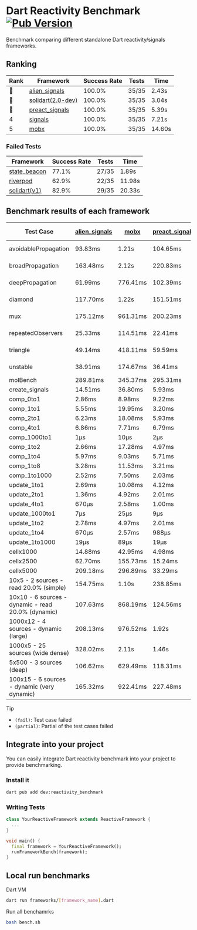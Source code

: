 # Dart Reactivity Benchmark [![Pub Version](https://img.shields.io/pub/v/reactivity_benchmark)](https://pub.dev/packages/reactivity_benchmark)

Benchmark comparing different standalone Dart reactivity/signals frameworks.

## Ranking

<!-- ranking start -->
| Rank | Framework | Success Rate | Tests | Time |
|------|-----------|--------------|-------|------|
| 🥇 | [alien_signals](https://github.com/medz/alien-signals-dart) | 100.0% | 35/35 | 2.43s |
| 🥈 | [solidart(2.0-dev)](https://github.com/nank1ro/solidart/tree/dev) | 100.0% | 35/35 | 3.04s |
| 🥉 | [preact_signals](https://pub.dev/packages/preact_signals) | 100.0% | 35/35 | 5.39s |
| 4 | [signals](https://github.com/rodydavis/signals.dart) | 100.0% | 35/35 | 7.21s |
| 5 | [mobx](https://github.com/mobxjs/mobx.dart) | 100.0% | 35/35 | 14.60s |

<!-- ranking end -->

### **Failed Tests**

<!-- fail start -->
| Framework | Success Rate | Tests | Time |
|-----------|--------------|-------|------|
| [state_beacon](https://github.com/jinyus/dart_beacon) | 77.1% | 27/35 | 1.89s |
| [riverpod](https://github.com/rrousselGit/riverpod) | 62.9% | 22/35 | 11.98s |
| [solidart(v1)](https://github.com/nank1ro/solidart) | 82.9% | 29/35 | 20.33s |

<!-- fail end -->

## Benchmark results of each framework

<!-- test-case start -->
| Test Case | [alien_signals](https://github.com/medz/alien-signals-dart) | [mobx](https://github.com/mobxjs/mobx.dart) | [preact_signals](https://pub.dev/packages/preact_signals) | [riverpod](https://github.com/rrousselGit/riverpod) | [signals](https://github.com/rodydavis/signals.dart) | [solidart(2.0-dev)](https://github.com/nank1ro/solidart/tree/dev) | [solidart(v1)](https://github.com/nank1ro/solidart) | [state_beacon](https://github.com/jinyus/dart_beacon) |
|---|---|---|---|---|---|---|---|---|
| avoidablePropagation | 93.83ms | 1.21s | 104.65ms | 875.73ms | 106.30ms | 142.25ms | 1.11s | 95.50ms (fail) |
| broadPropagation | 163.48ms | 2.12s | 220.83ms | 35.66ms (fail) | 223.67ms | 239.91ms | 2.65s | 3.18ms (fail) |
| deepPropagation | 61.99ms | 776.41ms | 102.39ms | 1.05s (fail) | 101.75ms | 85.89ms | 1.01s | 98.55ms (fail) |
| diamond | 117.70ms | 1.22s | 151.51ms | 1.08s (fail) | 160.53ms | 181.74ms | 1.72s | 91.06ms (fail) |
| mux | 175.12ms | 961.31ms | 200.23ms | 302.30ms (fail) | 203.47ms | 258.59ms | 1.03s | 100.04ms (fail) |
| repeatedObservers | 25.33ms | 114.51ms | 22.41ms | 157.06ms (fail) | 25.43ms | 45.08ms | 108.13ms | 25.24ms (fail) |
| triangle | 49.14ms | 418.11ms | 59.59ms | 414.03ms (fail) | 58.33ms | 66.12ms | 564.54ms | 41.93ms (fail) |
| unstable | 38.91ms | 174.67ms | 36.41ms | 256.15ms (fail) | 42.98ms | 53.57ms | 169.60ms | 186.61ms (fail) |
| molBench | 289.81ms | 345.37ms | 295.31ms | 5.57ms | 295.71ms | 302.58ms | 1.02s | 432μs |
| create_signals | 14.51ms | 36.80ms | 5.93ms | 11.80ms | 9.86ms | 30.00ms | 25.31ms | 29.78ms |
| comp_0to1 | 2.86ms | 8.98ms | 9.22ms | 6.68ms | 3.28ms | 12.94ms | 18.26ms | 25.33ms |
| comp_1to1 | 5.55ms | 19.95ms | 3.20ms | 9.39ms | 7.13ms | 19.85ms | 15.88ms | 27.09ms |
| comp_2to1 | 6.23ms | 18.08ms | 5.93ms | 12.83ms | 3.67ms | 5.25ms | 22.03ms | 18.37ms |
| comp_4to1 | 6.86ms | 7.71ms | 6.79ms | 4.34ms | 3.85ms | 4.00ms | 10.42ms | 9.29ms |
| comp_1000to1 | 1μs | 10μs | 2μs | 2μs | 2μs | 9μs | 2.27ms | 21μs |
| comp_1to2 | 2.66ms | 17.28ms | 4.97ms | 6.22ms | 10.70ms | 13.49ms | 11.92ms | 22.90ms |
| comp_1to4 | 5.97ms | 9.03ms | 5.71ms | 11.01ms | 4.80ms | 9.73ms | 12.80ms | 21.90ms |
| comp_1to8 | 3.28ms | 11.53ms | 3.21ms | 2.08ms | 4.17ms | 12.84ms | 11.12ms | 22.00ms |
| comp_1to1000 | 2.52ms | 7.50ms | 2.03ms | 2.26ms | 2.74ms | 7.66ms | 9.67ms | 19.75ms |
| update_1to1 | 2.69ms | 10.08ms | 4.12ms | 44.91ms | 4.45ms | 7.17ms | 19.60ms | 2.77ms |
| update_2to1 | 1.36ms | 4.92ms | 2.01ms | 22.59ms | 2.23ms | 3.60ms | 9.91ms | 1.39ms |
| update_4to1 | 670μs | 2.58ms | 1.00ms | 11.17ms | 1.15ms | 1.78ms | 5.04ms | 693μs |
| update_1000to1 | 7μs | 25μs | 9μs | 118μs | 10μs | 19μs | 58μs | 7μs |
| update_1to2 | 2.78ms | 4.97ms | 2.01ms | 22.11ms | 2.15ms | 3.65ms | 9.89ms | 1.38ms |
| update_1to4 | 670μs | 2.57ms | 988μs | 10.89ms | 1.20ms | 1.82ms | 5.11ms | 731μs |
| update_1to1000 | 19μs | 89μs | 19μs | 64μs | 21μs | 80μs | 106μs | 206μs |
| cellx1000 | 14.88ms | 42.95ms | 4.98ms | N/A | 4.99ms | 6.63ms | 92.05ms | 3.04ms |
| cellx2500 | 62.70ms | 155.73ms | 15.24ms | N/A | 16.19ms | 22.21ms | 241.71ms | 15.29ms |
| cellx5000 | 209.18ms | 296.89ms | 33.29ms | N/A | 44.05ms | 63.97ms | 548.14ms | 34.27ms |
| 10x5 - 2 sources - read 20.0% (simple) | 154.75ms | 1.10s | 238.85ms | 1.29s | 259.99ms | 232.30ms | 1.32s (partial) | 152.86ms |
| 10x10 - 6 sources - dynamic - read 20.0% (dynamic) | 107.63ms | 868.19ms | 124.56ms | 917.72ms (partial) | 132.87ms | 144.71ms | 1.31s (partial) | 108.36ms |
| 1000x12 - 4 sources - dynamic (large) | 208.13ms | 976.52ms | 1.92s | 1.30s (partial) | 2.73s | 287.20ms | 2.10s (partial) | 199.21ms |
| 1000x5 - 25 sources (wide dense) | 328.02ms | 2.11s | 1.46s | 2.29s | 2.36s | 376.32ms | 2.67s (partial) | 266.20ms |
| 5x500 - 3 sources (deep) | 106.62ms | 629.49ms | 118.31ms | 758.16ms | 114.25ms | 156.56ms | 1.02s (partial) | 115.00ms |
| 100x15 - 6 sources - dynamic (very dynamic) | 165.32ms | 922.41ms | 227.48ms | 1.08s (partial) | 271.29ms | 239.18ms | 1.46s (partial) | 149.55ms |

<!-- test-case end -->

> [!TIP]
> - `(fail)`: Test case failed
> - `(partial)`: Partial of the test cases failed

## Integrate into your project

You can easily integrate Dart reactivity benchmark into your project to provide benchmarking.

### Install it

```bash
dart pub add dev:reactivity_benchmark
```

### Writing Tests

```dart
class YourReactiveFramework extends ReactiveFramework {
  ...
}

void main() {
  final framework = YourReactiveFramework();
  runFrameworkBench(framework);
}
```

## Local run benchmarks

Dart VM
```bash
dart run frameworks/[framework_name].dart
```

Run all benchamrks
```bash
bash bench.sh
```
